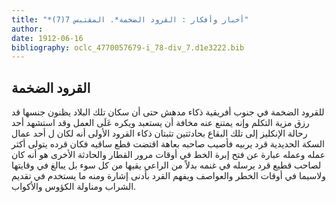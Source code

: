 ```yaml
---
title: "*أخبار وأفكار : القرود الضخمة*. المقتبس 7(7)"
author: 
date: 1912-06-16
bibliography: oclc_4770057679-i_78-div_7.d1e3222.bib
---
```




##  القرود الضخمة 


 للقرود الضخمة في جنوب أفريقية ذكاء مدهش حتى أن سكان تلك البلاد يظنون جنسها قد رزق مزية التكلم وإنه يمتنع عنه مخافة أن يستعبد ويكره عَلَى العمل وقد استشهد  أحد  رحالة الإنكليز إلى تلك البقاع بحادثتين تثبتان ذكاء القرود الأولى أنه لكان ل  أحد  عمال السكة الحديدية قرد يربيه فأصيب صاحبه بعاهة اقتضت قطع ساقيه فكان قرده يتولى أكثر عمله وعمله عبارة عن فتح إبرة الخط في أوقات مرور القطار والحادثة الأخرى هو أنه كان لصاحب قطيع قرد يرسله في غنمه بدلاً من الراعي يقيها من كل سوء بل يبالغ في وقايتها ولاسيما في أوقات الخطر والعواصف ويفهم القرد بأدنى إشارة ومنه ما يستخدم في تقديم الشراب ومناولة الكؤوس والأكواب. 
